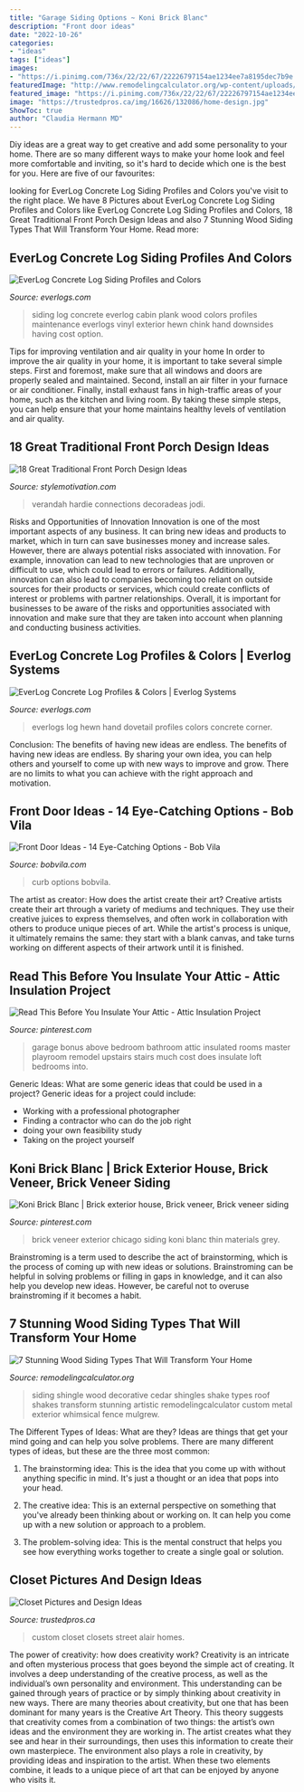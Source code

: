 ```yaml
---
title: "Garage Siding Options ~ Koni Brick Blanc"
description: "Front door ideas"
date: "2022-10-26"
categories:
- "ideas"
tags: ["ideas"]
images:
- "https://i.pinimg.com/736x/22/22/67/22226797154ae1234ee7a8195dec7b9e.jpg"
featuredImage: "http://www.remodelingcalculator.org/wp-content/uploads/Decorative-Wood-Shingle-Siding.jpg"
featured_image: "https://i.pinimg.com/736x/22/22/67/22226797154ae1234ee7a8195dec7b9e.jpg"
image: "https://trustedpros.ca/img/16626/132086/home-design.jpg"
ShowToc: true
author: "Claudia Hermann MD"
---
```



Diy ideas are a great way to get creative and add some personality to your home. There are so many different ways to make your home look and feel more comfortable and inviting, so it's hard to decide which one is the best for you. Here are five of our favourites:

	

		
looking for EverLog Concrete Log Siding Profiles and Colors you've visit to the right place. We have 8 Pictures about EverLog Concrete Log Siding Profiles and Colors like EverLog Concrete Log Siding Profiles and Colors, 18 Great Traditional Front Porch Design Ideas and also 7 Stunning Wood Siding Types That Will Transform Your Home. Read more:
		
    
## EverLog Concrete Log Siding Profiles And Colors

<img loading=lazy src="http://www.everlogs.com/wp-content/uploads/2015/05/10-Plank-3.jpg" onerror="this.onerror=null;this.src='https://tse4.mm.bing.net/th?id=OIP.SCd423_ET7M6uy4BciJgRAHaFj&amp;pid=15.1';" alt="EverLog Concrete Log Siding Profiles and Colors">

_Source: everlogs.com_

>siding log concrete everlog cabin plank wood colors profiles maintenance everlogs vinyl exterior hewn chink hand downsides having cost option. 

	

Tips for improving ventilation and air quality in your home
In order to improve the air quality in your home, it is important to take several simple steps. First and foremost, make sure that all windows and doors are properly sealed and maintained. Second, install an air filter in your furnace or air conditioner. Finally, install exhaust fans in high-traffic areas of your home, such as the kitchen and living room. By taking these simple steps, you can help ensure that your home maintains healthy levels of ventilation and air quality.

    
## 18 Great Traditional Front Porch Design Ideas

<img loading=lazy src="https://www.stylemotivation.com/wp-content/uploads/2013/11/19-Great-Traditional-Front-Porch-Design-Ideas-15.jpg" onerror="this.onerror=null;this.src='https://tse2.mm.bing.net/th?id=OIP.triQd40ZKwV1u8235fqkjgAAAA&amp;pid=15.1';" alt="18 Great Traditional Front Porch Design Ideas">

_Source: stylemotivation.com_

>verandah hardie connections decoradeas jodi. 

	

Risks and Opportunities of Innovation
Innovation is one of the most important aspects of any business. It can bring new ideas and products to market, which in turn can save businesses money and increase sales. However, there are always potential risks associated with innovation. For example, innovation can lead to new technologies that are unproven or difficult to use, which could lead to errors or failures. Additionally, innovation can also lead to companies becoming too reliant on outside sources for their products or services, which could create conflicts of interest or problems with partner relationships. Overall, it is important for businesses to be aware of the risks and opportunities associated with innovation and make sure that they are taken into account when planning and conducting business activities.

    
## EverLog Concrete Log Profiles &amp; Colors | Everlog Systems

<img loading=lazy src="http://www.everlogs.com/wp-content/uploads/2015/05/Hand-Hewn-Dovetail-Corner-4.jpg" onerror="this.onerror=null;this.src='https://tse3.mm.bing.net/th?id=OIP.cIev6HyXPNXgDU9Ru4QfzgHaFj&amp;pid=15.1';" alt="EverLog Concrete Log Profiles &amp; Colors | Everlog Systems">

_Source: everlogs.com_

>everlogs log hewn hand dovetail profiles colors concrete corner. 

	

Conclusion: The benefits of having new ideas are endless.
The benefits of having new ideas are endless. By sharing your own idea, you can help others and yourself to come up with new ways to improve and grow. There are no limits to what you can achieve with the right approach and motivation.

    
## Front Door Ideas - 14 Eye-Catching Options - Bob Vila

<img loading=lazy src="https://empire-s3-production.bobvila.com/slides/9601/original/red_door_slide_1.jpg?1536336429" onerror="this.onerror=null;this.src='https://tse1.mm.bing.net/th?id=OIP.svcd63ey5Njq8B9sIfkRtgHaJ5&amp;pid=15.1';" alt="Front Door Ideas - 14 Eye-Catching Options - Bob Vila">

_Source: bobvila.com_

>curb options bobvila. 

	

The artist as creator: How does the artist create their art?
Creative artists create their art through a variety of mediums and techniques. They use their creative juices to express themselves, and often work in collaboration with others to produce unique pieces of art. While the artist's process is unique, it ultimately remains the same: they start with a blank canvas, and take turns working on different aspects of their artwork until it is finished.

    
## Read This Before You Insulate Your Attic - Attic Insulation Project

<img loading=lazy src="https://i.pinimg.com/736x/9b/c6/7a/9bc67a158417ee0bff9b7604038d4d0f--master-suite-above-garage-attic-above-garage.jpg" onerror="this.onerror=null;this.src='https://tse2.mm.bing.net/th?id=OIP.zpFAFj_2vmWQtCOwxq0oOAHaJ6&amp;pid=15.1';" alt="Read This Before You Insulate Your Attic - Attic Insulation Project">

_Source: pinterest.com_

>garage bonus above bedroom bathroom attic insulated rooms master playroom remodel upstairs stairs much cost does insulate loft bedrooms into. 

	

Generic Ideas: What are some generic ideas that could be used in a project?
Generic ideas for a project could include: 
- Working with a professional photographer 
- Finding a contractor who can do the job right 
- doing your own feasibility study 
- Taking on the project yourself

    
## Koni Brick Blanc | Brick Exterior House, Brick Veneer, Brick Veneer Siding

<img loading=lazy src="https://i.pinimg.com/736x/22/22/67/22226797154ae1234ee7a8195dec7b9e.jpg" onerror="this.onerror=null;this.src='https://tse4.mm.bing.net/th?id=OIP.eIJRUBhzJvMHYsLmHyRLAwHaJ3&amp;pid=15.1';" alt="Koni Brick Blanc | Brick exterior house, Brick veneer, Brick veneer siding">

_Source: pinterest.com_

>brick veneer exterior chicago siding koni blanc thin materials grey. 

	

Brainstroming is a term used to describe the act of brainstorming, which is the process of coming up with new ideas or solutions. Brainstroming can be helpful in solving problems or filling in gaps in knowledge, and it can also help you develop new ideas. However, be careful not to overuse brainstroming if it becomes a habit.

    
## 7 Stunning Wood Siding Types That Will Transform Your Home

<img loading=lazy src="http://www.remodelingcalculator.org/wp-content/uploads/Decorative-Wood-Shingle-Siding.jpg" onerror="this.onerror=null;this.src='https://tse3.mm.bing.net/th?id=OIP._ezqK3I9x8ZUMySrZNZGXAHaFj&amp;pid=15.1';" alt="7 Stunning Wood Siding Types That Will Transform Your Home">

_Source: remodelingcalculator.org_

>siding shingle wood decorative cedar shingles shake types roof shakes transform stunning artistic remodelingcalculator custom metal exterior whimsical fence mulgrew. 

	

The Different Types of Ideas: What are they?
Ideas are things that get your mind going and can help you solve problems. There are many different types of ideas, but these are the three most common:
1. The brainstorming idea: This is the idea that you come up with without anything specific in mind. It's just a thought or an idea that pops into your head.

2. The creative idea: This is an external perspective on something that you've already been thinking about or working on. It can help you come up with a new solution or approach to a problem.

3. The problem-solving idea: This is the mental construct that helps you see how everything works together to create a single goal or solution.

    
## Closet Pictures And Design Ideas

<img loading=lazy src="https://trustedpros.ca/img/16626/132086/home-design.jpg" onerror="this.onerror=null;this.src='https://tse3.mm.bing.net/th?id=OIP.qLZ8_059KAM-mtik4m0xiQHaMb&amp;pid=15.1';" alt="Closet Pictures and Design Ideas">

_Source: trustedpros.ca_

>custom closet closets street alair homes. 

	

The power of creativity: how does creativity work?
Creativity is an intricate and often mysterious process that goes beyond the simple act of creating. It involves a deep understanding of the creative process, as well as the individual’s own personality and environment. This understanding can be gained through years of practice or by simply thinking about creativity in new ways.
There are many theories about creativity, but one that has been dominant for many years is the Creative Art Theory. This theory suggests that creativity comes from a combination of two things: the artist’s own ideas and the environment they are working in. The artist creates what they see and hear in their surroundings, then uses this information to create their own masterpiece. The environment also plays a role in creativity, by providing ideas and inspiration to the artist. When these two elements combine, it leads to a unique piece of art that can be enjoyed by anyone who visits it.

